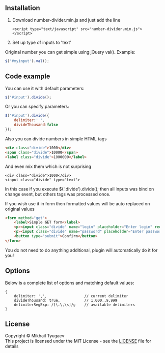 ## Installation

1. Download number-divider.min.js and just add the line<br>
   ```
   <script type="text/javascript" src="number-divider.min.js"></script>
   ```
2. Set up type of inputs to 'text'

Original number you can get simple using jQuery val(). Example: 
```javascript
$('#myinput').val();
```

## Code example

You can use it with default parameters:
```javascript
$('#input').divide();
```

Or you can specify parameters:
```javascript
$('#input').divide({
    delimiter:' ',
    divideThousand:false
});
```

Also you can divide numbers in simple HTML tags
```html
<div class="divide">1000</div>
<span class="divide">10000</span>
<label class="divide">1000000</label>
```

And even mix them which is not surprising
```
<div class="divide">1000</div>
<input class="divide" type="text">
```
In this case if you execute $('.divide').divide(); then all inputs was bind on change event, but others tags was processed once.

If you wish use it in form then formatted values will be auto replaced on original values
```html
<form method="get">
    <label>Simple GET form</label>
    <p><input class="divide" name="login" placeholder="Enter login" required type="text"></p>
    <p><input class="divide" name="password" placeholder="Enter password" required type="text"></p>
    <button type="submit">Confirm</button>
</form>
```
You do not need to do anything additional, plugin will automatically do it for you!

## Options
Below is a complete list of options and matching default values:
```
{
    delimiter: ',',                 // current delimiter
    divideThousand: true,           // 1,000..9,999
    delimiterRegExp: /[\.\,\s]/g    // available delimiters
}
```

## License
Copyright &copy; Mikhail Tyugaev<br>
This project is licensed under the MIT License - see the [LICENSE](LICENSE.md) file for details
